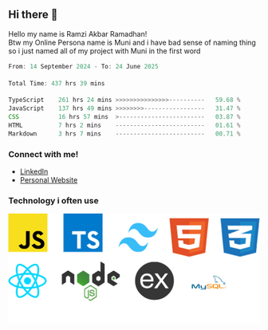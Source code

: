 ## Hi there 👋
Hello my name is Ramzi Akbar Ramadhan!\
Btw my Online Persona name is Muni and i have bad sense of naming thing so i just named all of my project with Muni in the first word
<!--START_SECTION:Muni-->

```Javascript
From: 14 September 2024 - To: 24 June 2025

Total Time: 437 hrs 39 mins

TypeScript    261 hrs 24 mins >>>>>>>>>>>>>>>----------   59.68 %
JavaScript    137 hrs 49 mins >>>>>>>>-----------------   31.47 %
CSS           16 hrs 57 mins  >------------------------   03.87 %
HTML          7 hrs 2 mins    -------------------------   01.61 %
Markdown      3 hrs 7 mins    -------------------------   00.71 %
```

<!--END_SECTION:Muni-->
### Connect with me!
* [LinkedIn](https://www.linkedin.com/in/ramzi-akbar-ramadhan-b8b05a243/)
* [Personal Website](https://www.muniporto.my.id/)
### Technology i often use
![Technology List](assets/techlist.png)
